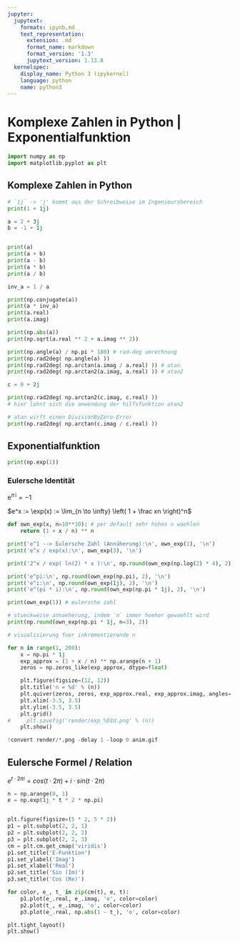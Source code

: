 ```yaml
---
jupyter:
  jupytext:
    formats: ipynb,md
    text_representation:
      extension: .md
      format_name: markdown
      format_version: '1.3'
      jupytext_version: 1.13.8
  kernelspec:
    display_name: Python 3 (ipykernel)
    language: python
    name: python3
---
```


# Komplexe Zahlen in Python | Exponentialfunktion

```python
import numpy as np
import matplotlib.pyplot as plt
```

## Komplexe Zahlen in Python

```python
# `1j` -> 'j' kommt aus der Schreibweise im Ingenieursbereich
print(1 + 1j)
```

```python
a = 2 + 3j
b = -1 + 1j


print(a)
print(a + b)
print(a - b)
print(a * b)
print(a / b)
```

```python
inv_a = 1 / a

print(np.conjugate(a))
print(a * inv_a)
print(a.real)
print(a.imag)
```

```python
print(np.abs(a))
print(np.sqrt(a.real ** 2 + a.imag ** 2))
```

```python
print(np.angle(a) / np.pi * 180) # rad-deg umrechnung
print(np.rad2deg( np.angle(a) ))
print(np.rad2deg( np.arctan(a.imag / a.real) )) # atan
print(np.rad2deg( np.arctan2(a.imag, a.real) )) # atan2
```

```python
c = 0 + 2j

print(np.rad2deg( np.arctan2(c.imag, c.real) )) 
# hier lohnt sich die anwendung der hilfsfunktion atan2
```

```python
# atan wirft einen DivisionByZero-Error
print(np.rad2deg( np.arctan(c.imag / c.real) ))
```

## Exponentialfunktion

```python
print(np.exp(1))
```

### Eulersche Identität

$\mathrm{e}^{\pi\,\mathrm{i}} = - 1$

$e^x := \exp(x) := \lim_{n \to \infty} \left( 1 + \frac xn \right)^n$

```python
def own_exp(x, n=10**10): # per default sehr hohes n waehlen
    return (1 + x / n) ** n
```

```python
print('e^1 --> Eulersche Zahl (Annäherung):\n', own_exp(1), '\n')
print('e^x / exp(x):\n', own_exp(3), '\n')

print('2^x / exp( ln(2) * x ):\n', np.round(own_exp(np.log(2) * 4), 2), '\n')

print('e^pi:\n', np.round(own_exp(np.pi), 2), '\n')
print('e^i:\n', np.round(own_exp(1j), 2), '\n')
print('e^(pi * i):\n', np.round(own_exp(np.pi * 1j), 2), '\n')
```

```python
print(own_exp(1)) # eulersche zahl
```

```python
# stueckweise annaeherung, indem `n` immer hoeher gewaehlt wird
print(np.round(own_exp(np.pi * 1j, n=3), 2))
```

```python
# visualisierung fuer inkrementierende n

for n in range(1, 200):
    x = np.pi * 1j
    exp_approx = (1 + x / n) ** np.arange(n + 1)
    zeros = np.zeros_like(exp_approx, dtype=float)

    plt.figure(figsize=(12, 12))
    plt.title('n = %d' % (n))
    plt.quiver(zeros, zeros, exp_approx.real, exp_approx.imag, angles='xy', scale_units='xy', scale=1)
    plt.xlim(-3.5, 3.5)
    plt.ylim(-3.5, 3.5)
    plt.grid()
#     plt.savefig('render/exp_%03d.png' % (n))
    plt.show()
```

```python
!convert render/*.png -delay 1 -loop 0 anim.gif
```

## Eulersche Formel / Relation

$e^{t \cdot 2 \pi i} = cos(t \cdot 2 \pi) + i \cdot sin(t \cdot 2 \pi)$

```python
n = np.arange(0, 1)
e = np.exp(1j * t * 2 * np.pi)


plt.figure(figsize=(5 * 2, 5 * 2))
p1 = plt.subplot(2, 2, 1)
p2 = plt.subplot(2, 2, 2)
p3 = plt.subplot(2, 2, 3)
cm = plt.cm.get_cmap('viridis')
p1.set_title('E-Funktion')
p1.set_ylabel('Imag')
p1.set_xlabel('Real')
p2.set_title('Sin (Im)')
p3.set_title('Cos (Re)')

for color, e_, t_ in zip(cm(t), e, t):
    p1.plot(e_.real, e_.imag, 'o', color=color)
    p2.plot(t_, e_.imag, 'o', color=color)
    p3.plot(e_.real, np.abs(1 - t_), 'o', color=color)

plt.tight_layout()
plt.show()
```

```python

```

```python

```

```python

```

```python

```

```python

```

```python

```

```python

```

```python

```

```python

```
